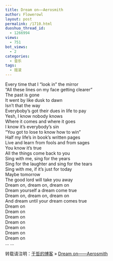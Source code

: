 ```yaml
---
title: Dream on——Aerosmith
author: Flowerowl
layout: post
permalink: /1710.html
duoshuo_thread_id:
  - 1266994
views:
  - 751
bot_views:
  - 2
categories:
  - 音乐
tags:
  - 摇滚
---
```

  
Every time that I “look in” the mirror  
“All these lines on my face getting clearer”  
The past is gone  
It went by like dusk to dawn  
Isn’t that the way  
Everyboby’s got their dues in life to pay  
Yesh, I know nobody knows  
Where it comes and where it goes  
I know it’s everybody’s sin  
“You got to lose to know how to win”  
Half my life’s in book’s written pages  
Live and learn from fools and from sages  
You know it’s true  
All the things come back to you  
Sing with me, sing for the years  
Sing for the laughter and sing for the tears  
Sing with me, if it’s just for today  
Maybe tomorrow  
The good lord will take you away  
Dream on, dream on, dream on  
Dream yourself a dream come true  
Dream on, dream on, dream on  
And dream until your dream comes true  
Dream on  
Dream on  
Dream on  
Dream on  
Dream on  
Dream on  
Dream on  
&#8230; &#8230;

转载请注明：[于哲的博客][1] &raquo; [Dream on——Aerosmith][2]

 [1]: http://lazynight.me
 [2]: http://lazynight.me/1710.html